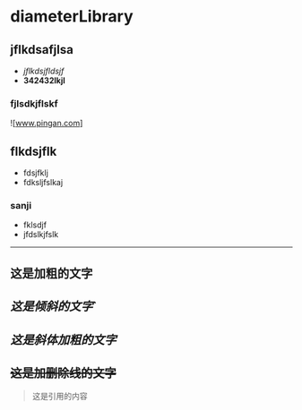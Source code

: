 # diameterLibrary
## jflkdsafjlsa
- *jflkdsjfldsjf*
- **342432lkjl**
### fjlsdkjflskf
![www.pingan.com]
## flkdsjflk
* fdsjfklj
* fdksljfslkaj
### sanji
- fklsdjf
- jfdslkjfslk
---
**这是加粗的文字**
---
*这是倾斜的文字*`
---
***这是斜体加粗的文字***
---
~~这是加删除线的文字~~
---
>这是引用的内容
